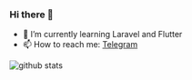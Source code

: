 ### Hi there 👋

- 🌱 I’m currently learning Laravel and Flutter
- 📫 How to reach me: [Telegram](https://t.me/badmartian)

![github stats](https://github-readme-stats.vercel.app/api?username=goodmartian&show_icons=tru)
